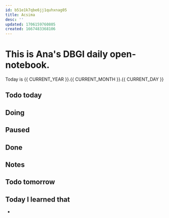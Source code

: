 ```yaml
---
id: b51e1k7qbe6jj1quhxnag05
title: Acsima
desc: ''
updated: 1706159760805
created: 1667483368106
---
```


# This is Ana's DBGI daily open-notebook.

Today is {{ CURRENT_YEAR }}.{{ CURRENT_MONTH }}.{{ CURRENT_DAY }}

## Todo today

###
###

## Doing

## Paused

## Done

## Notes

## Todo tomorrow

###
###
###


## Today I learned that

- 